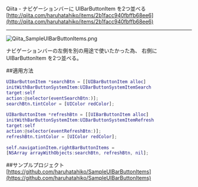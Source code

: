 Qiita - ナビゲーションバーに UIBarButtonItem を2つ並べる  
[http://qiita.com/haruhatahiko/items/2b1facc940fbffb68ee6](http://qiita.com/haruhatahiko/items/2b1facc940fbffb68ee6)

- - -

![Qiita_SampleUIBarButtonItems.png](https://qiita-image-store.s3.amazonaws.com/0/431/e1a76223-c25e-2042-9005-4ead43156431.png)

ナビゲーションバーの左側を別の用途で使いたかった為、 
右側に UIBarButtonItem を2つ並べる。

##適用方法

```objc:ViewController.m
UIBarButtonItem *searchBtn = [[UIBarButtonItem alloc]
initWithBarButtonSystemItem:UIBarButtonSystemItemSearch
target:self
action:@selector(eventSearchBtn:)];
searchBtn.tintColor = [UIColor redColor];
    
UIBarButtonItem *refreshBtn = [[UIBarButtonItem alloc]
initWithBarButtonSystemItem:UIBarButtonSystemItemRefresh
target:self
action:@selector(eventRefreshBtn:)];
refreshBtn.tintColor = [UIColor redColor];
    
self.navigationItem.rightBarButtonItems =
[NSArray arrayWithObjects:searchBtn, refreshBtn, nil];
```

##サンプルプロジェクト
 [https://github.com/haruhatahiko/SampleUIBarButtonItems](https://github.com/haruhatahiko/SampleUIBarButtonItems)
